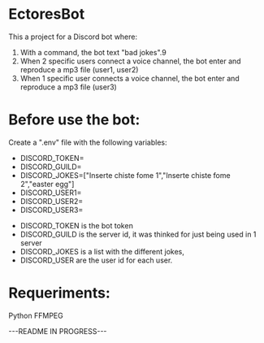 # EctoresBot

This a project for a Discord bot where:
1. With a command, the bot text "bad jokes".9
2. When 2 specific users connect a voice channel, the bot enter and reproduce a mp3 file (user1, user2)
3. When 1 specific user connects a voice channel, the bot enter and reproduce a mp3 file (user3)

# Before use the bot:

Create a ".env" file with the following variables:

+ DISCORD_TOKEN=
+ DISCORD_GUILD=
+ DISCORD_JOKES=["Inserte chiste fome 1","Inserte chiste fome 2","easter egg"]
+ DISCORD_USER1=
+ DISCORD_USER2=
+ DISCORD_USER3=

- DISCORD_TOKEN is the bot token
- DISCORD_GUILD is the server id, it was thinked for just being used in 1 server
- DISCORD_JOKES is a list with the different jokes, 
- DISCORD_USER are the user id for each user.


# Requeriments:

Python
FFMPEG

---README IN PROGRESS---
